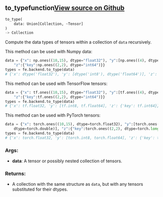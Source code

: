 ## to_type<span class="tag">function</span><a class="sourcelink" href=https://github.com/fastestimator/fastestimator/blob/r1.1/fastestimator/backend/to_type.py/#L24-L68>View source on Github</a>
```python
to_type(
	data: Union[Collection, ~Tensor]
)
-> Collection
```
Compute the data types of tensors within a collection of `data` recursively.

This method can be used with Numpy data:
```python
data = {"x": np.ones((10,15), dtype="float32"), "y":[np.ones((4), dtype="int8"), np.ones((5, 3), dtype="double")],
    "z":{"key":np.ones((2,2), dtype="int64")}}
types = fe.backend.to_type(data)
# {'x': dtype('float32'), 'y': [dtype('int8'), dtype('float64')], 'z': {'key': dtype('int64')}}
```

This method can be used with TensorFlow tensors:
```python
data = {"x": tf.ones((10,15), dtype="float32"), "y":[tf.ones((4), dtype="int8"), tf.ones((5, 3), dtype="double")],
    "z":{"key":tf.ones((2,2), dtype="int64")}}
types = fe.backend.to_type(data)
# {'x': tf.float32, 'y': [tf.int8, tf.float64], 'z': {'key': tf.int64}}
```

This method can be used with PyTorch tensors:
```python
data = {"x": torch.ones((10,15), dtype=torch.float32), "y":[torch.ones((4), dtype=torch.int8), torch.ones((5, 3),
    dtype=torch.double)], "z":{"key":torch.ones((2,2), dtype=torch.long)}}
types = fe.backend.to_type(data)
# {'x': torch.float32, 'y': [torch.int8, torch.float64], 'z': {'key': torch.int64}}
```


<h3>Args:</h3>


* **data**: A tensor or possibly nested collection of tensors. 

<h3>Returns:</h3>

<ul class="return-block"><li>    A collection with the same structure as <code>data</code>, but with any tensors substituted for their dtypes.</li></ul>


